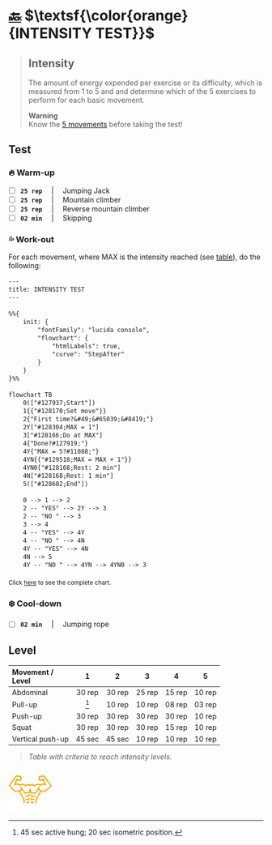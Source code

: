 # [:back:][back] $\textsf{\color{orange}{INTENSITY TEST}}$

> ## Intensity
>
> The amount of energy expended per exercise or its difficulty, which is measured from 1 to 5 and and determine which of the 5 exercises to perform for each basic movement\.
>
> **Warning**  
> Know the [5 movements][move] before taking the test\!

## Test

### :fire: Warm-up

+ [ ] **`25 rep`** &emsp;|&emsp; Jumping Jack
+ [ ] **`25 rep`** &emsp;|&emsp; Mountain climber
+ [ ] **`25 rep`** &emsp;|&emsp; Reverse mountain climber
+ [ ] **`02 min`** &emsp;|&emsp; Skipping

### :sweat_drops: Work-out

For each movement, where MAX is the intensity reached \(see [table](#level)\), do the following\:

```mermaid
---
title: INTENSITY TEST
---

%%{
    init: {
        "fontFamily": "lucida console",
        "flowchart": {
            "htmlLabels": true,
            "curve": "StepAfter"
        }
    }
}%%

flowchart TB
    0(["#127937;Start"])
    1{{"#128170;Set move"}}
    2{"First time?&#49;&#65039;&#8419;"}
    2Y["#128304;MAX = 1"]
    3["#128166;Do at MAX"]
    4{"Done?#127919;"}
    4Y{"MAX = 5?#11088;"}
    4YN{{"#129518;MAX = MAX + 1"}}
    4YN0["#128168;Rest: 2 min"]
    4N["#128168;Rest: 1 min"]
    5(["#128682;End"])

    0 --> 1 --> 2
    2 -- "YES" --> 2Y --> 3
    2 -- "NO " --> 3
    3 --> 4
    4 -- "YES" --> 4Y
    4 -- "NO " --> 4N
    4Y -- "YES" --> 4N
    4N --> 5
    4Y -- "NO " --> 4YN --> 4YN0 --> 3
```

<sub>Click [here](../tests/chart-intensity.md "Complete intensity test") to see the complete chart\.</sub>

### :snowflake: Cool-down

+ [ ] **`02 min`** &emsp;|&emsp; Jumping rope

## Level

|Movement \/<br>Level     |1     |2     |3     |4     |5     |
|:------------------------|:----:|:----:|:----:|:----:|:----:|
|Abdominal                |30 rep|30 rep|25 rep|15 rep|10 rep|
|Pull-up                  |[^pul]|10 rep|10 rep|08 rep|03 rep|
|Push-up                  |30 rep|30 rep|30 rep|30 rep|10 rep|
|Squat                    |30 rep|30 rep|30 rep|15 rep|10 rep|
|Vertical push-up         |45 sec|45 sec|10 rep|10 rep|10 rep|
> _Table with criteria to reach intensity levels._

[^pul]: 45 sec active hung; 20 sec isometric position\.

[![Man's abdominals](../../src/six_pack_little.svg)](../training.md "Home")

[back]: tests.md "Tests"
[move]: ../movements/movements.md "Movements"
